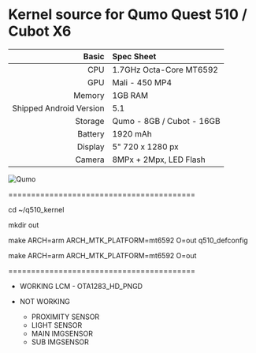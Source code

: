 Kernel source for Qumo Quest 510 / Cubot X6
=========================================
Basic   | Spec Sheet
-------:|:-------------------------
CPU     | 1.7GHz Octa-Core MT6592
GPU     | Mali - 450 MP4
Memory  | 1GB RAM
Shipped Android Version | 5.1
Storage | Qumo - 8GB / Cubot - 16GB
Battery | 1920 mAh
Display | 5" 720 x 1280 px
Camera  | 8MPx + 2Mpx, LED Flash

![Qumo](http://qumo.ru/upload/iblock/bdb/qumo_quest_510_black.jpg "Qumo Quest 510")

=========================================

cd ~/q510_kernel

mkdir out

make ARCH=arm ARCH_MTK_PLATFORM=mt6592 O=out q510_defconfig

make ARCH=arm ARCH_MTK_PLATFORM=mt6592 O=out

=========================================

* WORKING LCM - OTA1283_HD_PNGD

* NOT WORKING
  * PROXIMITY SENSOR
  * LIGHT SENSOR 
  * MAIN IMGSENSOR
  * SUB IMGSENSOR
